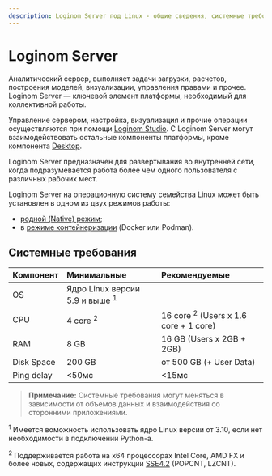 ```yaml
---
description: Loginom Server под Linux - общие сведения, системные требования. 
---
```


# Loginom Server

Аналитический сервер, выполняет задачи загрузки, расчетов, построения моделей, визуализации, управления правами и прочее. Loginom Server — ключевой элемент платформы, необходимый для коллективной работы.

Управление сервером, настройка, визуализация и прочие операции осуществляются при помощи [Loginom Studio](../../studio/README.md). С Loginom Server могут взаимодействовать остальные компоненты платформы, кроме компонента [Desktop](../../desktop/README.md).

Loginom Server предназначен для развертывания во внутренней сети, когда подразумевается работа более чем одного пользователя с различных рабочих мест.

Loginom Server на операционную систему семейства Linux может быть установлен в одном из двух режимов работы:

* [родной (Native) режим](./loginom-linux.md);
* в [режиме контейнеризации](./install-docker-podman.md) (Docker или Podman).

## Системные требования

| Компонент | Минимальные | Рекомендуемые |
|:--------- |:-------------|:------------- |
| OS | Ядро Linux версии 5.9 и выше <sup>1</sup> | |
| CPU | 4 core <sup>2</sup> | 16 core <sup>2</sup> (Users x 1.6 core + 1 core) |
| RAM | 8 GB | 16 GB (Users x 2GB + 2GB) |
| Disk Space |200 GB | от 500 GB (+ User Data) |
| Ping delay | <50мс | <15мс |

> **Примечание:** Системные требования могут меняться в зависимости от объемов данных и взаимодействия со сторонними приложениями.

<sup>1</sup> Имеется воможность использовать ядро Linux версии от 3.10, если нет необходимости в подключении Python-a.

<sup>2</sup> Поддерживается работа на x64 процессорах Intel Core, AMD FX и более новых, содержащих инструкции [SSE4.2](https://wikipedia.org/wiki/SSE4#SSE4.2) (POPCNT, LZCNT).